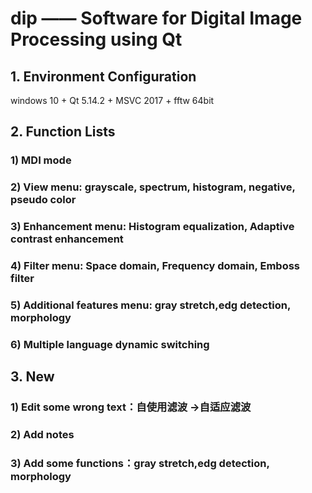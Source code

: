 # dip —— Software for **Digital Image Processing** using Qt

## 1. Environment Configuration
windows 10 + Qt 5.14.2 + MSVC 2017 + fftw 64bit

## 2. Function Lists

### 1) MDI mode
### 2) View menu: grayscale, spectrum, histogram, negative, pseudo color
### 3) Enhancement menu: Histogram equalization, Adaptive contrast enhancement
### 4) Filter menu: Space domain, Frequency domain, Emboss filter
### 5) Additional features menu: gray stretch,edg detection, morphology
### 6) Multiple language dynamic switching

## 3. New

### 1) Edit some wrong text：自使用滤波 ->自适应滤波
### 2) Add notes
### 3) Add some functions：gray stretch,edg detection, morphology

